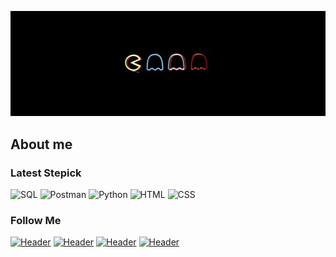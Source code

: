 ![Header](https://github.com/Pbnne/Pbnne/blob/main/assets/d846912c912e550e3ff80a4542262e8c.jpg)

## About me

### Latest Stepick 
![SQL](https://img.shields.io/badge/SQL-090909?logo=mysql)
![Postman](https://img.shields.io/badge/Postman-090909?logo=postman)
![Python](https://img.shields.io/badge/Python-090909?logo=python)
![HTML](https://img.shields.io/badge/HTML-090909?logo=html5)
![CSS](https://img.shields.io/badge/CSS-090909?logo=css3)

### Follow Me

[![Header](https://img.shields.io/badge/Stepik-090909?logo=stepik)](https://stepik.org/users/546768757/profile)
[![Header](https://img.shields.io/badge/SQL%20Academy-090909?logo=database)](https://sql-academy.org/ru/profile/204238)
[![Header](https://img.shields.io/badge/Telegram-090909?logo=telegram)](https://t.me/pbnne1)
[![Header](https://img.shields.io/badge/Website-090909?logo=link)](https://pbnne.github.io/qa-web-testing/)
